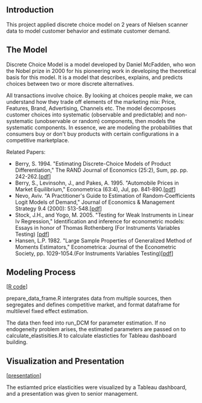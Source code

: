 ## Introduction
This project applied discrete choice model on 2 years of Nielsen scanner data to model customer behavior and estimate customer demand.

## The Model
Discrete Choice Model is a model developed by Daniel McFadden, who won the Nobel prize in 2000 for his pioneering work in developing the theoretical basis for this model. It is a model that describes, explains, and predicts choices between two or more discrete alternatives. 

All transactions involve choice. By looking at choices people make, we can understand how they trade off elements of the marketing mix: Price, Features, Brand, Advertising, Channels etc. The model decomposes customer choices into systematic (observable and predictable) and non-systematic (unobservable or random) components, then models the systematic components. In essence, we are modeling the probabilities that consumers buy or don't buy products with certain configurations in a competitive marketplace.

Related Papers:
- Berry, S. 1994. "Estimating Discrete-Choice Models of Product Differentiation," The RAND Journal of Economics (25:2), Sum, pp. pp. 242-262.[[pdf](https://github.com/rliiu/DCM/blob/master/Ref/Estimating%20Discrete-Choice%20Models%20of%20Product%20Differentiation.pdf)]
- Berry, S., Levinsohn, J., and Pakes, A. 1995. "Automobile Prices in Market Equilibrium," Econometrica (63:4), Jul, pp. 841-890.[[pdf](https://github.com/rliiu/DCM/blob/master/Ref/Automobile%20Prices%20in%20Market%20Equilibrium.pdf)]
- Nevo, Aviv. "A Practitioner's Guide to Estimation of Random‐Coefficients Logit Models of Demand," Journal of Economics & Management Strategy 9.4 (2000): 513-548.[[pdf](https://github.com/rliiu/DCM/blob/master/Ref/A%20Practitioner's%20Guide%20to%20Estimation%20of%20Random%E2%80%90Coefficients%20Logit%20Models%20of%20Demand.pdf)]
- Stock, J.H., and Yogo, M. 2005. "Testing for Weak Instruments in Linear Iv Regression," Identification and inference for econometric models: Essays in honor of Thomas Rothenberg (For Instruments Variables Testing) [[pdf](https://github.com/rliiu/DCM/blob/master/Ref/Testing%20for%20Weak%20Instruments%20in%20Linear%20Iv%20Regression.pdf)]
- Hansen, L.P. 1982. "Large Sample Properties of Generalized Method of Moments Estimators," Econometrica: Journal of the Econometric Society, pp. 1029-1054.(For Instruments Variables Testing)[[pdf](https://github.com/rliiu/DCM/blob/master/Ref/Large%20Sample%20Properties%20of%20Generalized%20Method%20of%20Moments%20Estimators.pdf)]

## Modeling Process
[[R code](https://github.com/rliiu/DCM/tree/master/Modeling)]

prepare_data_frame.R intergrates data from multiple sources, then segregates and defines competitive market, and format dataframe for multilevel fixed effect estimation.

The data then feed into run_DCM for parameter estimation. If no endogeneity problem arises, the estimated parameters are passed on to calculate_elastisities.R to calculate elasticties for Tableau dashboard building.



 ## Visualization and Presentation 
 [[presentation](https://www.dropbox.com/home/Public?preview=Presentation.pdf)]
 
The estiamted price elasticities were visualized by a Tableau dashboard, and a presentation was given to senior management.
